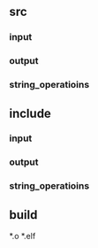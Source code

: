 ## src
### input
### output
### string_operatioins

## include
### input
### output
### string_operatioins

## build
*.o
*.elf
